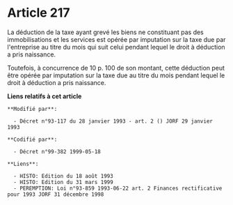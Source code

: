 # Article 217

La déduction de la taxe ayant grevé les biens ne constituant pas des immobilisations et les services est opérée par
imputation sur la taxe due par l'entreprise au titre du mois qui suit celui pendant lequel le droit à déduction a pris
naissance.

Toutefois, à concurrence de 10 p. 100 de son montant, cette déduction peut être opérée par imputation sur la taxe due au
titre du mois pendant lequel le droit à déduction a pris naissance.

**Liens relatifs à cet article**

	**Modifié par**:

	  - Décret n°93-117 du 28 janvier 1993 - art. 2 () JORF 29 janvier 1993

	**Codifié par**:

	  - Décret n°99-382 1999-05-18

	**Liens**:

	  - HISTO: Edition du 18 août 1993
	  - HISTO: Edition du 31 mars 1999
	  - PEREMPTION: Loi n°93-859 1993-06-22 art. 2 Finances rectificative pour 1993 JORF 31 décembre 1998

